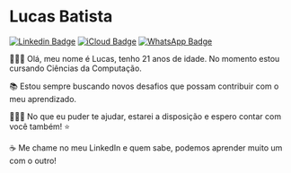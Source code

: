 # Lucas Batista

[![Linkedin Badge](https://img.shields.io/badge/-lucasbaquino-020887?style=flat-square&logo=Linkedin&logoColor=white&link=https://www.linkedin.com/in/lucasbaquino/)](https://www.linkedin.com/in/lucasbaquino/) [![iCloud Badge](https://img.shields.io/badge/-lucasbaquino@icloud.com-22181c?style=flat-square&logo=Apple&logoColor=white&link=mailto:lucasbaquino@icloud.com)](mailto:lucasbaquino@icloud.com) [![WhatsApp Badge](https://img.shields.io/badge/-WhatsApp-26B03D?style=flat-square&logo=WhatsApp&logoColor=white&link=https://api.whatsapp.com/send?phone=5511991257551)](https://api.whatsapp.com/send?phone=5511991257551)

🙋🏻‍♂️ Olá, meu nome é Lucas, tenho 21 anos de idade. No momento estou cursando Ciências da Computação.

📚 Estou sempre buscando novos desafios que possam contribuir com o meu aprendizado.

💁🏻‍♂️ No que eu puder te ajudar, estarei a disposição e espero contar com você também! ⭐️

☕️ Me chame no meu LinkedIn e quem sabe, podemos aprender muito um com o outro!
